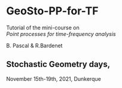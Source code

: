 # GeoSto-PP-for-TF
Tutorial of the mini-course on  
*Point processes for time-frequency analysis*

B. Pascal & R.Bardenet

## Stochastic Geometry days,  
November 15th-19th, 2021, Dunkerque
